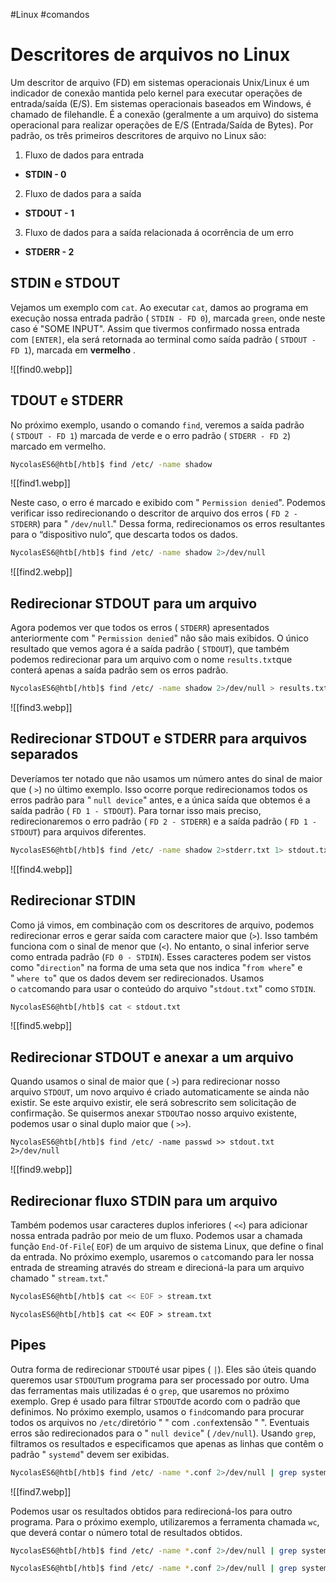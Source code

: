 #Linux #comandos
# Descritores de arquivos no Linux

Um descritor de arquivo (FD) em sistemas operacionais Unix/Linux é um indicador de conexão mantida pelo kernel para executar operações de entrada/saída (E/S). Em sistemas operacionais baseados em Windows, é chamado de filehandle. É a conexão (geralmente a um arquivo) do sistema operacional para realizar operações de E/S (Entrada/Saída de Bytes). Por padrão, os três primeiros descritores de arquivo no Linux são:

1. Fluxo de dados para entrada
  - **STDIN - 0**
2. Fluxo de dados para a saída
  - **STDOUT - 1**
3. Fluxo de dados para a saída relacionada á ocorrência de um erro
  - **STDERR - 2**

## STDIN e STDOUT

Vejamos um exemplo com `cat`. Ao executar `cat`, damos ao programa em execução nossa entrada padrão ( `STDIN - FD 0`), marcada `green`, onde neste caso é "SOME INPUT". Assim que tivermos confirmado nossa entrada com `[ENTER]`, ela será retornada ao terminal como saída padrão ( `STDOUT - FD 1`), marcada em **vermelho** .

![[find0.webp]]

## TDOUT e STDERR

No próximo exemplo, usando o comando `find`, veremos a saída padrão ( `STDOUT - FD 1`) marcada de verde e o erro padrão ( `STDERR - FD 2`) marcado em vermelho.

```sh
NycolasES6@htb[/htb]$ find /etc/ -name shadow
```

![[find1.webp]]

Neste caso, o erro é marcado e exibido com " `Permission denied`". Podemos verificar isso redirecionando o descritor de arquivo dos erros ( `FD 2 - STDERR`) para " `/dev/null`." Dessa forma, redirecionamos os erros resultantes para o “dispositivo nulo”, que descarta todos os dados.

```sh
NycolasES6@htb[/htb]$ find /etc/ -name shadow 2>/dev/null
```

![[find2.webp]]

## Redirecionar STDOUT para um arquivo

Agora podemos ver que todos os erros ( `STDERR`) apresentados anteriormente com " `Permission denied`" não são mais exibidos. O único resultado que vemos agora é a saída padrão ( `STDOUT`), que também podemos redirecionar para um arquivo com o nome `results.txt`que conterá apenas a saída padrão sem os erros padrão.

```sh
NycolasES6@htb[/htb]$ find /etc/ -name shadow 2>/dev/null > results.txt
```

![[find3.webp]]

## Redirecionar STDOUT e STDERR para arquivos separados

Deveríamos ter notado que não usamos um número antes do sinal de maior que ( `>`) no último exemplo. Isso ocorre porque redirecionamos todos os erros padrão para " `null device`" antes, e a única saída que obtemos é a saída padrão ( `FD 1 - STDOUT`). Para tornar isso mais preciso, redirecionaremos o erro padrão ( `FD 2 - STDERR`) e a saída padrão ( `FD 1 - STDOUT`) para arquivos diferentes.

```sh
NycolasES6@htb[/htb]$ find /etc/ -name shadow 2>stderr.txt 1> stdout.txt
```

![[find4.webp]]

## Redirecionar STDIN

Como já vimos, em combinação com os descritores de arquivo, podemos redirecionar erros e gerar saída com caractere maior que (`>`). Isso também funciona com o sinal de menor que (`<`). No entanto, o sinal inferior serve como entrada padrão (`FD 0 - STDIN`). Esses caracteres podem ser vistos como "`direction`" na forma de uma seta que nos indica "`from where`" e " `where to`" que os dados devem ser redirecionados. Usamos o `cat`comando para usar o conteúdo do arquivo "`stdout.txt`" como `STDIN`.

```sh
NycolasES6@htb[/htb]$ cat < stdout.txt
```

![[find5.webp]]

## Redirecionar STDOUT e anexar a um arquivo

Quando usamos o sinal de maior que ( `>`) para redirecionar nosso arquivo `STDOUT`, um novo arquivo é criado automaticamente se ainda não existir. Se este arquivo existir, ele será sobrescrito sem solicitação de confirmação. Se quisermos anexar `STDOUT`ao nosso arquivo existente, podemos usar o sinal duplo maior que ( `>>`).

```shell-session
NycolasES6@htb[/htb]$ find /etc/ -name passwd >> stdout.txt 2>/dev/null
```

![[find9.webp]]

## Redirecionar fluxo STDIN para um arquivo

Também podemos usar caracteres duplos inferiores ( `<<`) para adicionar nossa entrada padrão por meio de um fluxo. Podemos usar a chamada função `End-Of-File`( `EOF`) de um arquivo de sistema Linux, que define o final da entrada. No próximo exemplo, usaremos o `cat`comando para ler nossa entrada de streaming através do stream e direcioná-la para um arquivo chamado " `stream.txt`."

```sh
NycolasES6@htb[/htb]$ cat << EOF > stream.txt
```

```shell-session
NycolasES6@htb[/htb]$ cat << EOF > stream.txt
```

## Pipes

Outra forma de redirecionar `STDOUT`é usar pipes ( `|`). Eles são úteis quando queremos usar `STDOUT`um programa para ser processado por outro. Uma das ferramentas mais utilizadas é o `grep`, que usaremos no próximo exemplo. Grep é usado para filtrar `STDOUT`de acordo com o padrão que definimos. No próximo exemplo, usamos o `find`comando para procurar todos os arquivos no `/etc/`diretório " " com `.conf`extensão " ". Eventuais erros são redirecionados para o " `null device`" ( `/dev/null`). Usando `grep`, filtramos os resultados e especificamos que apenas as linhas que contêm o padrão " `systemd`" devem ser exibidas.

```sh
NycolasES6@htb[/htb]$ find /etc/ -name *.conf 2>/dev/null | grep systemd
```

![[find7.webp]]

Podemos usar os resultados obtidos para redirecioná-los para outro programa. Para o próximo exemplo, utilizaremos a ferramenta chamada `wc`, que deverá contar o número total de resultados obtidos.

```sh
NycolasES6@htb[/htb]$ find /etc/ -name *.conf 2>/dev/null | grep systemd | wc -l
```

```sh
NycolasES6@htb[/htb]$ find /etc/ -name *.conf 2>/dev/null | grep systemd | wc -l
```

































